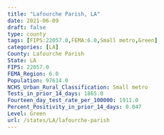 ```yaml
---
title: "Lafourche Parish, LA"
date: 2021-06-09
draft: false
type: county
tags: [FIPS:22057.0,FEMA:6.0,Small metro,Green]
categories: [LA]
County: Lafourche Parish
State: LA
FIPS: 22057.0
FEMA_Region: 6.0
Population: 97614.0
NCHS_Urban_Rural_Classification: Small metro
Tests_in_prior_14_days: 1865.0
Fourteen_day_test_rate_per_100000: 1911.0
Percent_Positivity_in_prior_14_days: 0.047
Level: Green
url: /states/LA/lafourche-parish
---
```



